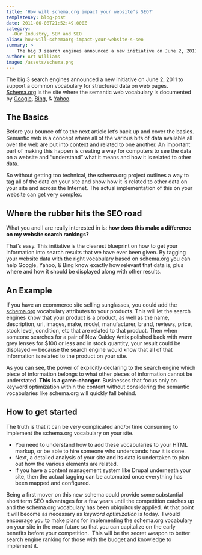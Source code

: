 ```yaml
---
title: 'How will schema.org impact your website’s SEO?'
templateKey: blog-post
date: 2011-06-08T21:52:49.000Z
category: 
  -Our Industry, SEM and SEO
alias: how-will-schemaorg-impact-your-website-s-seo
summary: > 
  	The big 3 search engines announced a new initiative on June 2, 2011 to support a common vocabulary for structured data on web pages. Schema.org is the site where the semantic web vocabulary is documented by Google, Bing, &amp; Yahoo.
author: Art Williams
image: /assets/schema.png
---
```


The big 3 search engines announced a new initiative on June 2, 2011 to support a common vocabulary for structured data on web pages. [Schema.org](http://schema.org/) is the site where the semantic web vocabulary is documented by [Google](http://googleblog.blogspot.com/2011/06/introducing-schemaorg-search-engines.html), [Bing](http://blogs.bing.com/search/2011/06/02/introducing-schema-org-bing-google-and-yahoo-unite-to-build-the-web-of-objects/), & [Yahoo](http://www.ysearchblog.com/2011/06/02/introducing-schema-org-a-collaboration-on-structured-data/).

The Basics
----------

Before you bounce off to the next article let’s back up and cover the basics. Semantic web is a concept where all of the various bits of data available all over the web are put into context and related to one another. An important part of making this happen is creating a way for computers to see the data on a website and “understand” what it means and how it is related to other data.

So without getting too technical, the schema.org project outlines a way to tag all of the data on your site and show how it is related to other data on your site and across the Internet. The actual implementation of this on your website can get very complex.

Where the rubber hits the SEO road
----------------------------------

What you and I are really interested in is: **how does this make a difference on my website search rankings?**

That’s easy. This initiative is the clearest blueprint on how to get your information into search results that we have ever been given. By tagging your website data with the right vocabulary based on schema.org you can help Google, Yahoo, & Bing know exactly how relevant that data is, plus where and how it should be displayed along with other results.

An Example
----------

If you have an ecommerce site selling sunglasses, you could add the [schema.org](http://schema.org/Product) vocabulary attributes to your products. This will let the search engines know that your product is a product, as well as the name, description, url, images, make, model, manufacturer, brand, reviews, price, stock level, condition, etc that are related to that product. Then when someone searches for a pair of New Oakley Antix polished back with warm grey lenses for $100 or less and in stock quantity, your result could be displayed — because the search engine would know that all of that information is related to the product on your site.

As you can see, the power of explicitly declaring to the search engine which piece of information belongs to what other pieces of information cannot be understated. **This is a game-changer.** Businesses that focus only on keyword optimization within the content without considering the semantic vocabularies like schema.org will quickly fall behind.

How to get started
------------------

The truth is that it can be very complicated and/or time consuming to implement the schema.org vocabulary on your site.

*   You need to understand how to add these vocabularies to your HTML markup, or be able to hire someone who understands how it is done.
*   Next, a detailed analysis of your site and its data is undertaken to plan out how the various elements are related.
*   If you have a content management system like Drupal underneath your site, then the actual tagging can be automated once everything has been mapped and configured.

Being a first mover on this new schema could provide some substantial short term SEO advantages for a few years until the competition catches up and the schema.org vocabulary has been ubiquitously applied. At that point it will become as necessary as _keyword optimization_ is today.  I would encourage you to make plans for implementing the schema.org vocabulary on your site in the near future so that you can capitalize on the early benefits before your competition.  This will be the secret weapon to better search engine ranking for those with the budget and knowledge to implement it.